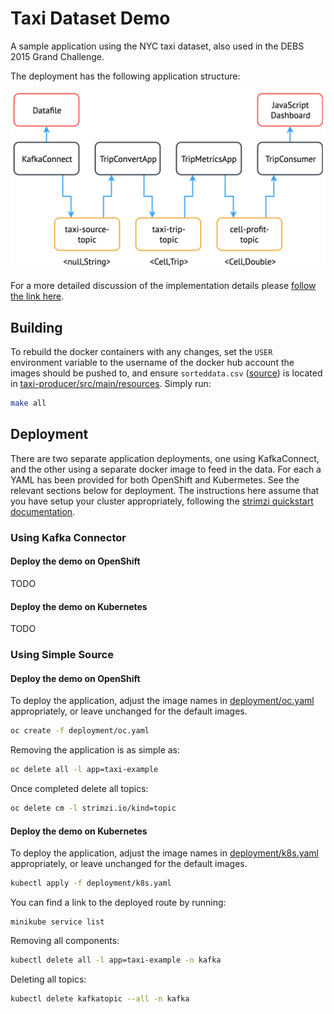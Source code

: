# Taxi Dataset Demo

A sample application using the NYC taxi dataset, also used in the DEBS 2015 Grand Challenge.

The deployment has the following application structure:

<p align=center>
  <img src="doc/assets/taxi-implementation.png" alt="Appliction Structure">
</p>

For a more detailed discussion of the implementation details please [follow the link here](doc/README.md).

## Building

To rebuild the docker containers with any changes, set the `USER` environment variable to the username of the docker hub account the images should be pushed to, and ensure `sorteddata.csv` ([source](<http://www.debs2015.org/call-grand-challenge.html>)) is located in [taxi-producer/src/main/resources](taxi-producer/src/main/resources). Simply run:

```bash
make all
```

## Deployment

There are two separate application deployments, one using KafkaConnect, and the other using a separate docker image to feed in the data. For each a YAML has been provided for both OpenShift and Kubermetes. See the relevant sections below for deployment. The instructions here assume that you have setup your cluster appropriately, following the [strimzi quickstart documentation](<https://strimzi.io/quickstarts/>).

### Using Kafka Connector

#### Deploy the demo on OpenShift

TODO

#### Deploy the demo on Kubernetes

TODO

### Using Simple Source

#### Deploy the demo on OpenShift

To deploy the application, adjust the image names in [deployment/oc.yaml](deployment/oc.yaml) appropriately, or leave unchanged for the default images.

```bash
oc create -f deployment/oc.yaml
```

Removing the application is as simple as:

```bash
oc delete all -l app=taxi-example
```

Once completed delete all topics:

```bash
oc delete cm -l strimzi.io/kind=topic
```

#### Deploy the demo on Kubernetes

To deploy the application, adjust the image names in [deployment/k8s.yaml](deployment/k8s.yaml) appropriately, or leave unchanged for the default images.

```bash
kubectl apply -f deployment/k8s.yaml
```

You can find a link to the deployed route by running:

```
minikube service list
```

Removing all components:

```bash
kubectl delete all -l app=taxi-example -n kafka
```

Deleting all topics:

```bash
kubectl delete kafkatopic --all -n kafka
```
